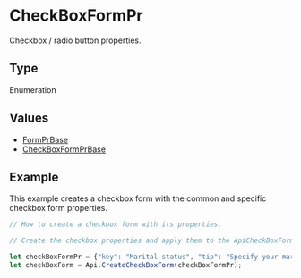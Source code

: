 # CheckBoxFormPr

Checkbox / radio button properties.

## Type

Enumeration

## Values

- [FormPrBase](../Enumeration/FormPrBase.md)
- [CheckBoxFormPrBase](../Enumeration/CheckBoxFormPrBase.md)


## Example

This example creates a checkbox form with the common and specific checkbox form properties.

```javascript editor-pdf
// How to create a checkbox form with its properties.

// Create the checkbox properties and apply them to the ApiCheckBoxForm object.

let checkBoxFormPr = {"key": "Marital status", "tip": "Specify your marital status", "required": true, "placeholder": "Marital status", "radio": true};
let checkBoxForm = Api.CreateCheckBoxForm(checkBoxFormPr);
```
